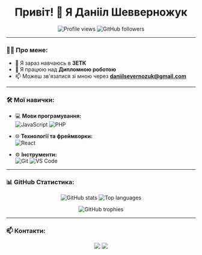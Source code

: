 <h1 align="center">Привіт! 👋 Я Данііл Шевверножук</h1>

<p align="center">
  <img src="https://komarev.com/ghpvc/?username=Shevernozhuk" alt="Profile views" />
  <img src="https://img.shields.io/github/followers/Shevernozhuk?style=social" alt="GitHub followers" />
</p>

---

### 👨‍💻 Про мене:

- 🌱 Я зараз навчаюсь в **ЗЕТК**
- 💼 Я працюю над **Дипломною роботою**
- 📫 Можеш зв'язатися зі мною через **daniilsevernozuk@gmail.com**

---

### 🛠️ Мої навички:

- 💻 **Мови програмування:**  
  ![JavaScript](https://img.shields.io/badge/-JavaScript-333?style=flat-square&logo=javascript) ![PHP](https://img.shields.io/badge/-PHP-333?style=flat-square&logo=php)


- 🌐 **Технології та фреймворки:**  
  ![React](https://img.shields.io/badge/-React-333?style=flat-square&logo=react)

- ⚙️ **Інструменти:**  
  ![Git](https://img.shields.io/badge/-Git-333?style=flat-square&logo=git) ![VS Code](https://img.shields.io/badge/-VS%20Code-333?style=flat-square&logo=visual-studio-code)

---

### 📊 GitHub Статистика:

<p align="center">
  <img src="https://github-readme-stats.vercel.app/api?username=Shevernozhuk&show_icons=true&theme=dark" alt="GitHub stats" />
  <img src="https://github-readme-stats.vercel.app/api/top-langs/?username=Shevernozhuk&layout=compact&theme=dark" alt="Top languages" />
</p>

<p align="center">
  <img src="https://github-profile-trophy.vercel.app/?username=Shevernozhuk&theme=onestar" alt="GitHub trophies" />
</p>

---

### 📫 Контакти:

<p align="center">
  <a href="mailto:daniilsevernozuk@gmail.com"><img src="https://img.shields.io/badge/-Email-D14836?style=flat-square&logo=gmail&logoColor=white" /></a>
  <a href="https://t.me/danchik328"><img src="https://img.shields.io/badge/-Telegram-0088CC?style=flat-square&logo=telegram" /></a>
</p>
